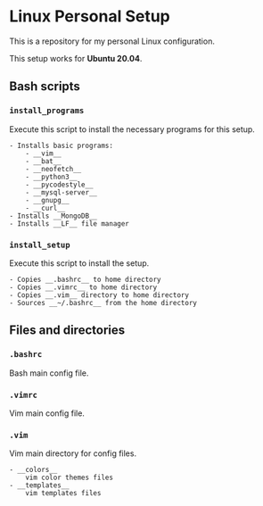 # Linux Personal Setup
This is a repository for my personal Linux configuration.

This setup works for __Ubuntu 20.04__.

## Bash scripts

### `install_programs`

Execute this script to install the necessary programs for this setup.

	- Installs basic programs:
		- __vim__
		- __bat__
		- __neofetch__
		- __python3__
		- __pycodestyle__
		- __mysql-server__
		- __gnupg__
		- __curl__
	- Installs __MongoDB__
	- Installs __LF__ file manager

### `install_setup`

Execute this script to install the setup.

	- Copies __.bashrc__ to home directory
	- Copies __.vimrc__ to home directory
	- Copies __.vim__ directory to home directory
	- Sources __~/.bashrc__ from the home directory

## Files and directories

### `.bashrc`

Bash main config file.

### `.vimrc`

Vim main config file.

### `.vim`

Vim main directory for config files.

	- __colors__
		vim color themes files
	- __templates__
		vim templates files
